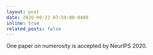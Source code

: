 ```yaml
---
layout: post
date: 2020-09-22 07:59:00-0400
inline: true
related_posts: false
---
```

One paper on numerosity is accepted by <span class="news-badge news-badge-conference">NeurIPS 2020</span>. 

